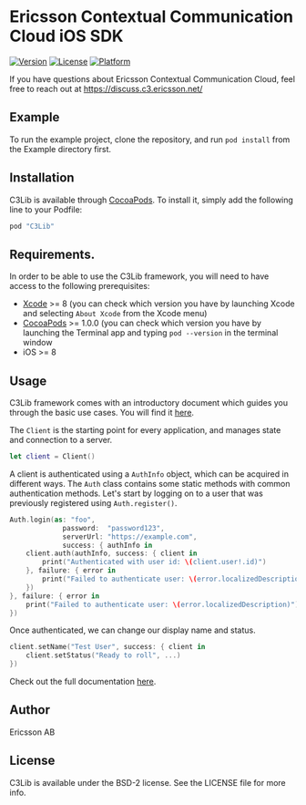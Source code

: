 # Ericsson Contextual Communication Cloud iOS SDK
[![Version](https://img.shields.io/cocoapods/v/C3Lib.svg?style=flat)](http://cocoapods.org/pods/C3Lib)
[![License](https://img.shields.io/cocoapods/l/C3Lib.svg?style=flat)](http://cocoapods.org/pods/C3Lib)
[![Platform](https://img.shields.io/cocoapods/p/C3Lib.svg?style=flat)](http://cocoapods.org/pods/C3Lib)

If you have questions about Ericsson Contextual Communication Cloud, feel free to reach out at https://discuss.c3.ericsson.net/

## Example

To run the example project, clone the repository, and run `pod install` from the Example directory first.

## Installation

C3Lib is available through [CocoaPods](http://cocoapods.org). To install
it, simply add the following line to your Podfile:

```ruby
pod "C3Lib"                                                                                                                                                      
```

## Requirements.

In order to be able to use the C3Lib framework, you will need to have access to the following prerequisites:
* [Xcode](https://developer.apple.com/xcode/) >= 8 (you can check which version you have by launching Xcode and selecting `About Xcode` from the Xcode menu)
* [CocoaPods](http://cocoapods.org) >= 1.0.0 (you can check which version you have by launching the Terminal app and typing `pod --version` in the terminal window
* iOS >= 8

## Usage

C3Lib framework comes with an introductory document which guides you through the basic use cases. You will find it [here](Documentation/).

The `Client` is the starting point for every application, and manages state and connection to a server.

```swift
let client = Client()
```

A client is authenticated using a `AuthInfo` object, which can be acquired in different ways. The `Auth` class contains some static methods with common authentication methods. Let's start by logging on to a user that was previously registered using `Auth.register()`.

```swift
Auth.login(as: "foo",
             password:  "password123",
             serverUrl: "https://example.com",
             success: { authInfo in
    client.auth(authInfo, success: { client in
        print("Authenticated with user id: \(client.user!.id)")
    }, failure: { error in
        print("Failed to authenticate user: \(error.localizedDescription)")
    })
}, failure: { error in
    print("Failed to authenticate user: \(error.localizedDescription)")
})
```

Once authenticated, we can change our display name and status.

```swift
client.setName("Test User", success: { client in
    client.setStatus("Ready to roll", ...)
})
```
Check out the full documentation [here](Documentation/).

## Author

Ericsson AB

## License

C3Lib is available under the BSD-2 license. See the LICENSE file for more info.
